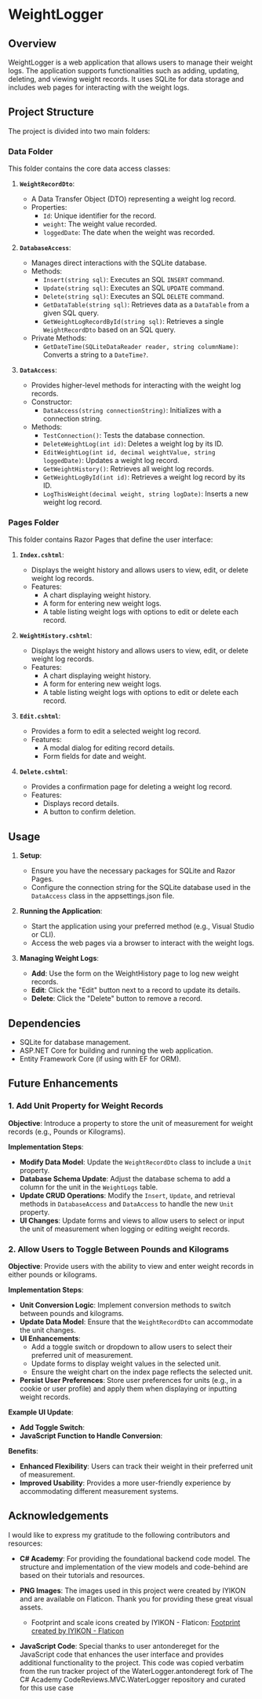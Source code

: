 ﻿# WeightLogger

## Overview

WeightLogger is a web application that allows users to manage their weight logs. The application supports functionalities such as adding, updating, deleting, and viewing weight records. It uses SQLite for data storage and includes web pages for interacting with the weight logs.

## Project Structure

The project is divided into two main folders:

### Data Folder

This folder contains the core data access classes:

1. **`WeightRecordDto`**:
   - A Data Transfer Object (DTO) representing a weight log record.
   - Properties:
     - `Id`: Unique identifier for the record.
     - `weight`: The weight value recorded.
     - `loggedDate`: The date when the weight was recorded.

2. **`DatabaseAccess`**:
   - Manages direct interactions with the SQLite database.
   - Methods:
     - `Insert(string sql)`: Executes an SQL `INSERT` command.
     - `Update(string sql)`: Executes an SQL `UPDATE` command.
     - `Delete(string sql)`: Executes an SQL `DELETE` command.
     - `GetDataTable(string sql)`: Retrieves data as a `DataTable` from a given SQL query.
     - `GetWeightLogRecordById(string sql)`: Retrieves a single `WeightRecordDto` based on an SQL query.
   - Private Methods:
     - `GetDateTime(SQLiteDataReader reader, string columnName)`: Converts a string to a `DateTime?`.

3. **`DataAccess`**:
   - Provides higher-level methods for interacting with the weight log records.
   - Constructor:
     - `DataAccess(string connectionString)`: Initializes with a connection string.
   - Methods:
     - `TestConnection()`: Tests the database connection.
     - `DeleteWeightLog(int id)`: Deletes a weight log by its ID.
     - `EditWeightLog(int id, decimal weightValue, string loggedDate)`: Updates a weight log record.
     - `GetWeightHistory()`: Retrieves all weight log records.
     - `GetWeightLogById(int id)`: Retrieves a weight log record by its ID.
     - `LogThisWeight(decimal weight, string logDate)`: Inserts a new weight log record.

### Pages Folder

This folder contains Razor Pages that define the user interface:

1. **`Index.cshtml`**:
   - Displays the weight history and allows users to view, edit, or delete weight log records.
   - Features:
     - A chart displaying weight history.
     - A form for entering new weight logs.
     - A table listing weight logs with options to edit or delete each record.

2. **`WeightHistory.cshtml`**:
   - Displays the weight history and allows users to view, edit, or delete weight log records.
   - Features:
     - A chart displaying weight history.
     - A form for entering new weight logs.
     - A table listing weight logs with options to edit or delete each record.

3. **`Edit.cshtml`**:
   - Provides a form to edit a selected weight log record.
   - Features:
     - A modal dialog for editing record details.
     - Form fields for date and weight.

4. **`Delete.cshtml`**:
   - Provides a confirmation page for deleting a weight log record.
   - Features:
     - Displays record details.
     - A button to confirm deletion.

## Usage

1. **Setup**:
   - Ensure you have the necessary packages for SQLite and Razor Pages.
   - Configure the connection string for the SQLite database used in the `DataAccess` class in the appsettings.json file.

2. **Running the Application**:
   - Start the application using your preferred method (e.g., Visual Studio or CLI).
   - Access the web pages via a browser to interact with the weight logs.

3. **Managing Weight Logs**:
   - **Add**: Use the form on the WeightHistory page to log new weight records.
   - **Edit**: Click the "Edit" button next to a record to update its details.
   - **Delete**: Click the "Delete" button to remove a record.

## Dependencies

- SQLite for database management.
- ASP.NET Core for building and running the web application.
- Entity Framework Core (if using with EF for ORM).



## Future Enhancements

### 1. Add Unit Property for Weight Records

**Objective**: Introduce a property to store the unit of measurement for weight records (e.g., Pounds or Kilograms).

**Implementation Steps**:
- **Modify Data Model**: Update the `WeightRecordDto` class to include a `Unit` property.
- **Database Schema Update**: Adjust the database schema to add a column for the unit in the `WeightLogs` table.
- **Update CRUD Operations**: Modify the `Insert`, `Update`, and retrieval methods in `DatabaseAccess` and `DataAccess` to handle the new `Unit` property.
- **UI Changes**: Update forms and views to allow users to select or input the unit of measurement when logging or editing weight records.

### 2. Allow Users to Toggle Between Pounds and Kilograms

**Objective**: Provide users with the ability to view and enter weight records in either pounds or kilograms.

**Implementation Steps**:
- **Unit Conversion Logic**: Implement conversion methods to switch between pounds and kilograms.
- **Update Data Model**: Ensure that the `WeightRecordDto` can accommodate the unit changes.
- **UI Enhancements**:
  - Add a toggle switch or dropdown to allow users to select their preferred unit of measurement.
  - Update forms to display weight values in the selected unit.
  - Ensure the weight chart on the index page reflects the selected unit.
- **Persist User Preferences**: Store user preferences for units (e.g., in a cookie or user profile) and apply them when displaying or inputting weight records.

**Example UI Update**:
- **Add Toggle Switch**:
- **JavaScript Function to Handle Conversion**:

**Benefits**:
- **Enhanced Flexibility**: Users can track their weight in their preferred unit of measurement.
- **Improved Usability**: Provides a more user-friendly experience by accommodating different measurement systems.

## Acknowledgements

I would like to express my gratitude to the following contributors and resources:

- **C# Academy**: For providing the foundational backend code model. The structure and implementation of the view models and code-behind are based on their tutorials and resources.
  
- **PNG Images**: The images used in this project were created by IYIKON and are available on Flaticon. Thank you for providing these great visual assets.
  - Footprint and scale icons created by IYIKON - Flaticon: <a href="https://www.flaticon.com/free-icons/paw" title="paw icons">Footprint created by IYIKON - Flaticon</a>

- **JavaScript Code**: Special thanks to user antondereget for the JavaScript code that enhances the user interface and provides additional functionality to the project. This code was copied verbatim from the run tracker project of the WaterLogger.antonderegt fork of The C# Academy CodeReviews.MVC.WaterLogger repository and curated for this use case
